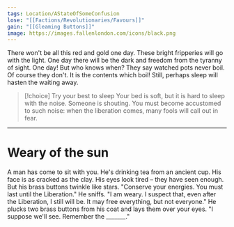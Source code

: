 ```yaml
---
tags: Location/AStateOfSomeConfusion
lose: "[[Factions/Revolutionaries/Favours]]"
gain: "[[Gleaming Buttons]]"
image: https://images.fallenlondon.com/icons/black.png
---
```

There won't be all this red and gold one day. These bright fripperies will go with the light. One day there will be the dark and freedom from the tyranny of sight. One day! But who knows when? They say watched pots never boil. Of course they don't. It is the contents which boil! Still, perhaps sleep will hasten the waiting away.


> [!choice] Try your best to sleep
> Your bed is soft, but it is hard to sleep with the noise. Someone is shouting. You must become accustomed to such noise: when the liberation comes, many fools will call out in fear.

---

# Weary of the sun

A man has come to sit with you. He's drinking tea from an ancient cup. His face is as cracked as the clay. His eyes look tired – they have seen enough. But his brass buttons twinkle like stars. "Conserve your energies. You must last until the Liberation." He sniffs. "I am weary. I suspect that, even after the Liberation, I still will be. It may free everything, but not everyone." He plucks two brass buttons from his coat and lays them over your eyes. "I suppose we'll see. Remember the _______."